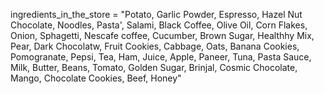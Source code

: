 ingredients_in_the_store = "Potato, Garlic Powder, Espresso, Hazel Nut Chocolate, Noodles, Pasta', Salami, Black Coffee, Olive Oil, Corn Flakes, Onion, Sphagetti, Nescafe coffee, Cucumber, Brown Sugar, Healthhy Mix, Pear, Dark Chocolatw, Fruit Cookies, Cabbage, Oats, Banana Cookies, Pomogranate, Pepsi, Tea, Ham, Juice, Apple, Paneer, Tuna, Pasta Sauce, Milk, Butter, Beans, Tomato, Golden Sugar, Brinjal, Cosmic Chocolate, Mango, Chocolate Cookies, Beef, Honey"

